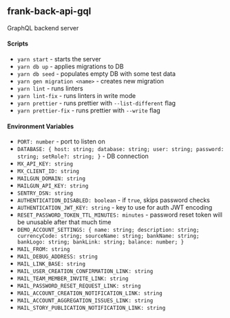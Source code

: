 ## frank-back-api-gql

GraphQL backend server

#### Scripts
- `yarn start` - starts the server
- `yarn db up` - applies migrations to DB
- `yarn db seed` - populates empty DB with some test data
- `yarn gen migration <name>` - creates new migration
- `yarn lint` - runs linters
- `yarn lint-fix` - runs linters in write mode
- `yarn prettier` - runs prettier with `--list-different` flag
- `yarn prettier-fix` - runs prettier with `--write` flag

#### Environment Variables
- `PORT: number` - port to listen on
- `DATABASE: { host: string; database: string; user: string; password: string; setRole?: string; }` - DB connection  
- `MX_API_KEY: string`
- `MX_CLIENT_ID: string`
- `MAILGUN_DOMAIN: string`
- `MAILGUN_API_KEY: string`
- `SENTRY_DSN: string`
- `AUTHENTICATION_DISABLED: boolean` - if `true`, skips password checks
- `AUTHENTICATION_JWT_KEY: string` - key to use for auth JWT encoding
- `RESET_PASSWORD_TOKEN_TTL_MINUTES: minutes` - password reset token will be unusable after that much time
- `DEMO_ACCOUNT_SETTINGS: { name: string; description: string; currencyCode: string; sourceName: string; bankName: string; bankLogo: string; bankLink: string; balance: number; }`
- `MAIL_FROM: string`
- `MAIL_DEBUG_ADDRESS: string`
- `MAIL_LINK_BASE: string`
- `MAIL_USER_CREATION_CONFIRMATION_LINK: string`
- `MAIL_TEAM_MEMBER_INVITE_LINK: string`
- `MAIL_PASSWORD_RESET_REQUEST_LINK: string`
- `MAIL_ACCOUNT_CREATION_NOTIFICATION_LINK: string`
- `MAIL_ACCOUNT_AGGREGATION_ISSUES_LINK: string`
- `MAIL_STORY_PUBLICATION_NOTIFICATION_LINK: string`

